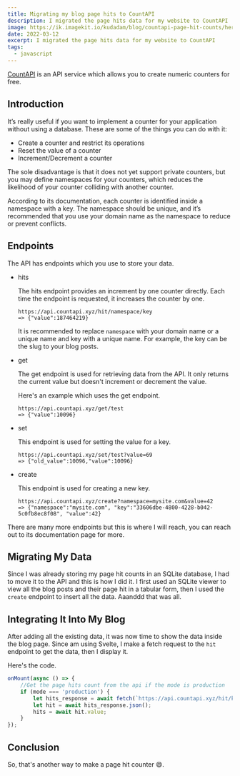 ```yaml
---
title: Migrating my blog page hits to CountAPI
description: I migrated the page hits data for my website to CountAPI
image: https://ik.imagekit.io/kudadam/blog/countapi-page-hit-counts/hero?updatedAt=1682204823721
date: 2022-03-12
excerpt: I migrated the page hits data for my website to CountAPI
tags:
  - javascript
---
```


[CountAPI](https://countapi.xyz/) is an API service which allows you to create numeric counters for free.

## Introduction

It’s really useful if you want to implement a counter for your application without using a database. These are some of the things you can do with it:

- Create a counter and restrict its operations
- Reset the value of a counter
- Increment/Decrement a counter

The sole disadvantage is that it does not yet support private counters, but you may define namespaces for your counters, which reduces the likelihood of your counter colliding with another counter.

According to its documentation, each counter is identified inside a namespace with a key. The namespace should be unique, and it’s recommended that you use your domain name as the namespace to reduce or prevent conflicts.

## Endpoints

The API has endpoints which you use to store your data.

- hits

  The hits endpoint provides an increment by one counter directly. Each time the endpoint is requested, it increases the counter by one.

  ```
  https://api.countapi.xyz/hit/namespace/key
  => {"value":187464219}
  ```

  It is recommended to replace `namespace` with your domain name or a unique name and key with a unique name. For example, the key can be the slug to your blog posts.

- get

  The get endpoint is used for retrieving data from the API. It only returns the current value but doesn't increment or decrement the value.

  Here's an example which uses the get endpoint.

  ```
  https://api.countapi.xyz/get/test
  => {"value":10096}
  ```

- set

  This endpoint is used for setting the value for a key.

  ```
  https://api.countapi.xyz/set/test?value=69
  => {"old_value":10096,"value":10096}
  ```

- create

  This endpoint is used for creating a new key.

  ```
  https://api.countapi.xyz/create?namespace=mysite.com&value=42
  => {"namespace":"mysite.com", "key":"33606dbe-4800-4228-b042-5c0fb8ec8f08", "value":42}
  ```

There are many more endpoints but this is where I will reach, you can reach out to its documentation page for more.

## Migrating My Data

Since I was already storing my page hit counts in an SQLite database, I had to move it to the API and this is how I did it. I first used an SQLite viewer to view all the blog posts and their page hit in a tabular form, then I used the `create` endpoint to insert all the data. Aaanddd that was all.

## Integrating It Into My Blog

After adding all the existing data, it was now time to show the data inside the blog page. Since am using Svelte, I make a fetch request to the `hit` endpoint to get the data, then I display it.

Here's the code.

```javascript
onMount(async () => {
	//Get the page hits count from the api if the mode is production
	if (mode === 'production') {
		let hits_response = await fetch(`https://api.countapi.xyz/hit/kudadam.com/${metadata.slug}`);
		let hit = await hits_response.json();
		hits = await hit.value;
	}
});
```

## Conclusion

So, that's another way to make a page hit counter :smile:.
